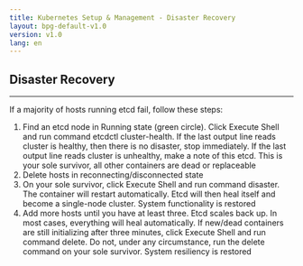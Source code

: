 ```yaml
---
title: Kubernetes Setup & Management - Disaster Recovery
layout: bpg-default-v1.0
version: v1.0
lang: en
---
```


## Disaster Recovery
---

If a majority of hosts running etcd fail, follow these steps:
1. Find an etcd node in Running state (green circle). Click Execute Shell and run command etcdctl cluster-health. If the last output line reads cluster is healthy, then there is no disaster, stop immediately. If the last output line reads cluster is unhealthy, make a note of this etcd. This is your sole survivor, all other containers are dead or replaceable
2. Delete hosts in reconnecting/disconnected state
3. On your sole survivor, click Execute Shell and run command disaster. The container will restart automatically. Etcd will then heal itself and become a single-node cluster. System functionality is restored
4. Add more hosts until you have at least three. Etcd scales back up. In most cases, everything will heal automatically. If new/dead containers are still initializing after three minutes, click Execute Shell and run command delete. Do not, under any circumstance, run the delete command on your sole survivor. System resiliency is restored


